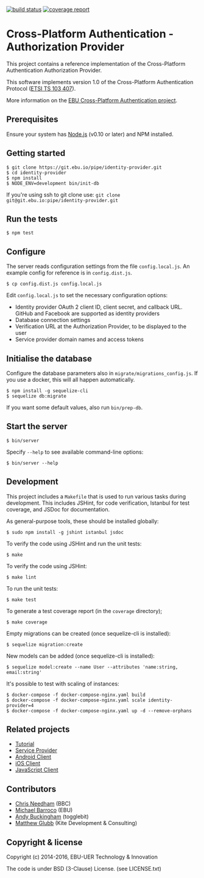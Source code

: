 [![build status](https://git.ebu.io/pipe/identity-provider/badges/develop/build.svg)](https://git.ebu.io/pipe/identity-provider/commits/develop)
[![coverage report](https://git.ebu.io/pipe/identity-provider/badges/develop/coverage.svg)](https://git.ebu.io/pipe/identity-provider/commits/develop)

# Cross-Platform Authentication - Authorization Provider

This project contains a reference implementation of the Cross-Platform
Authentication Authorization Provider.

This software implements version 1.0 of the Cross-Platform Authentication Protocol ([ETSI TS 103 407](https://portal.etsi.org/webapp/WorkProgram/Report_WorkItem.asp?WKI_ID=47970)).

More information on the [EBU Cross-Platform Authentication project](http://tech.ebu.ch/cpa).

## Prerequisites

Ensure your system has [Node.js](http://nodejs.org/) (v0.10 or later) and NPM installed.

## Getting started

    $ git clone https://git.ebu.io/pipe/identity-provider.git
    $ cd identity-provider
    $ npm install
    $ NODE_ENV=development bin/init-db

If you're using ssh to git clone use: `git clone git@git.ebu.io:pipe/identity-provider.git`

## Run the tests

    $ npm test

## Configure

The server reads configuration settings from the file `config.local.js`.
An example config for reference is in `config.dist.js`.

    $ cp config.dist.js config.local.js

Edit `config.local.js` to set the necessary configuration options:

* Identity provider OAuth 2 client ID, client secret, and callback URL. GitHub and Facebook are supported as identity providers
* Database connection settings
* Verification URL at the Authorization Provider, to be displayed to the user
* Service provider domain names and access tokens

## Initialise the database

Configure the database parameters also in `migrate/migrations_config.js`.
If you use a docker, this will all happen automatically.

    $ npm install -g sequelize-cli
    $ sequelize db:migrate
    
If you want some default values, also run `bin/prep-db`.

## Start the server

    $ bin/server

Specify `--help` to see available command-line options:

    $ bin/server --help

## Development

This project includes a `Makefile` that is used to run various tasks during
development. This includes JSHint, for code verification, Istanbul for test
coverage, and JSDoc for documentation.

As general-purpose tools, these should be installed globally:

    $ sudo npm install -g jshint istanbul jsdoc

To verify the code using JSHint and run the unit tests:

    $ make

To verify the code using JSHint:

    $ make lint

To run the unit tests:

    $ make test

To generate a test coverage report (in the `coverage` directory);

    $ make coverage
    
Empty migrations can be created (once sequelize-cli is installed):

    $ sequelize migration:create

New models can be added (once sequelize-cli is installed):

    $ sequelize model:create --name User --attributes 'name:string, email:string'
    
It's possible to test with scaling of instances:

    $ docker-compose -f docker-compose-nginx.yaml build
    $ docker-compose -f docker-compose-nginx.yaml scale identity-provider=4
    $ docker-compose -f docker-compose-nginx.yaml up -d --remove-orphans

## Related projects

* [Tutorial](https://github.com/ebu/cpa-tutorial)
* [Service Provider](https://github.com/ebu/cpa-service-provider)
* [Android Client](https://github.com/ebu/cpa-android)
* [iOS Client](https://github.com/ebu/cpa-ios)
* [JavaScript Client](https://github.com/ebu/cpa.js)

## Contributors

* [Chris Needham](https://github.com/chrisn) (BBC)
* [Michael Barroco](https://github.com/barroco) (EBU)
* [Andy Buckingham](https://github.com/andybee) (togglebit)
* [Matthew Glubb](https://github.com/mglubb) (Kite Development & Consulting)

## Copyright & license

Copyright (c) 2014-2016, EBU-UER Technology & Innovation

The code is under BSD (3-Clause) License. (see LICENSE.txt)
